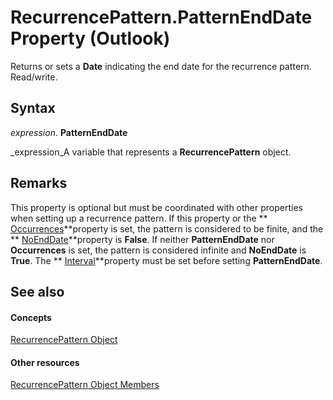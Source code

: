 
# RecurrencePattern.PatternEndDate Property (Outlook)

Returns or sets a  **Date** indicating the end date for the recurrence pattern. Read/write.


## Syntax

 _expression_. **PatternEndDate**

 _expression_A variable that represents a  **RecurrencePattern** object.


## Remarks

This property is optional but must be coordinated with other properties when setting up a recurrence pattern. If this property or the  ** [Occurrences](a99a8a1c-dcd3-e96d-6091-0a005ca3b05f.md)**property is set, the pattern is considered to be finite, and the  ** [NoEndDate](47c5841a-c0d2-2b06-ec73-7093779ceafa.md)**property is  **False**. If neither  **PatternEndDate** nor **Occurrences** is set, the pattern is considered infinite and **NoEndDate** is **True**. The  ** [Interval](e3220174-38dc-d1e3-8d26-b3f208b554a4.md)**property must be set before setting  **PatternEndDate**.


## See also


#### Concepts


 [RecurrencePattern Object](36c098f7-59fb-879a-5173-ed0260d13fa4.md)
#### Other resources


 [RecurrencePattern Object Members](d282fdb2-2b6d-983d-fe5f-698113d35f89.md)
